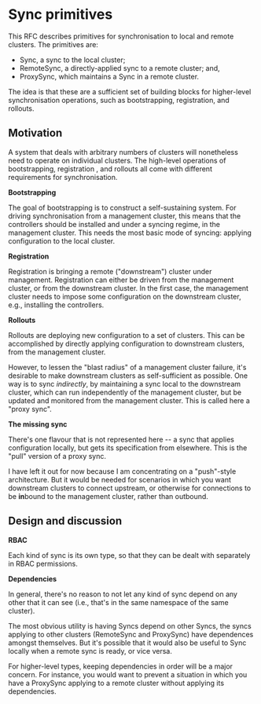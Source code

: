 # Sync primitives

This RFC describes primitives for synchronisation to local and remote
clusters. The primitives are:

 - Sync, a sync to the local cluster;
 - RemoteSync, a directly-applied sync to a remote cluster; and,
 - ProxySync, which maintains a Sync in a remote cluster.

The idea is that these are a sufficient set of building blocks for
higher-level synchronisation operations, such as bootstrapping,
registration, and rollouts.

## Motivation

A system that deals with arbitrary numbers of clusters will
nonetheless need to operate on individual clusters. The high-level
operations of bootstrapping, registration , and rollouts all come with
different requirements for synchronisation.

**Bootstrapping**

The goal of bootstrapping is to construct a self-sustaining
system. For driving synchronisation from a management cluster, this
means that the controllers should be installed and under a syncing
regime, in the management cluster. This needs the most basic mode of
syncing: applying configuration to the local cluster.

**Registration**

Registration is bringing a remote ("downstream") cluster under
management. Registration can either be driven from the management
cluster, or from the downstream cluster. In the first case, the
management cluster needs to impose some configuration on the
downstream cluster, e.g., installing the controllers.

**Rollouts**

Rollouts are deploying new configuration to a set of clusters. This
can be accomplished by directly applying configuration to downstream
clusters, from the management cluster.

However, to lessen the "blast radius" of a management cluster failure,
it's desirable to make downstream clusters as self-sufficient as
possible. One way is to sync _indirectly_, by maintaining a sync local
to the downstream cluster, which can run independently of the
management cluster, but be updated and monitored from the management
cluster. This is called here a "proxy sync".

**The missing sync**

There's one flavour that is not represented here -- a sync that
applies configuration locally, but gets its specification from
elsewhere. This is the "pull" version of a proxy sync.

I have left it out for now because I am concentrating on a
"push"-style architecture. But it would be needed for scenarios in
which you want downstream clusters to connect upstream, or otherwise
for connections to be **in**bound to the management cluster, rather
than outbound.

## Design and discussion

**RBAC**

Each kind of sync is its own type, so that they can be dealt with
separately in RBAC permissions.

**Dependencies**

In general, there's no reason to not let any kind of sync depend on
any other that it can see (i.e., that's in the same namespace of the
same cluster).

The most obvious utility is having Syncs depend on other Syncs, the
syncs applying to other clusters (RemoteSync and ProxySync) have
dependences amongst themselves. But it's possible that it would also
be useful to Sync locally when a remote sync is ready, or vice versa.

For higher-level types, keeping dependencies in order will be a major
concern. For instance, you would want to prevent a situation in which
you have a ProxySync applying to a remote cluster without applying its
dependencies.
